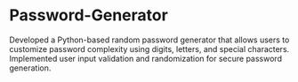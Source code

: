 # Password-Generator
Developed a Python-based random password generator that allows users to customize password complexity using digits, letters, and special characters. Implemented user input validation and randomization for secure password generation.
